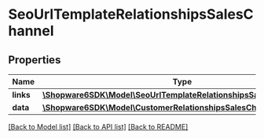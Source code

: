 # SeoUrlTemplateRelationshipsSalesChannel

## Properties
Name | Type | Description | Notes
------------ | ------------- | ------------- | -------------
**links** | [**\Shopware6SDK\Model\SeoUrlTemplateRelationshipsSalesChannelLinks**](SeoUrlTemplateRelationshipsSalesChannelLinks.md) |  | [optional] 
**data** | [**\Shopware6SDK\Model\CustomerRelationshipsSalesChannelData**](CustomerRelationshipsSalesChannelData.md) |  | [optional] 

[[Back to Model list]](../../README.md#documentation-for-models) [[Back to API list]](../../README.md#documentation-for-api-endpoints) [[Back to README]](../../README.md)


